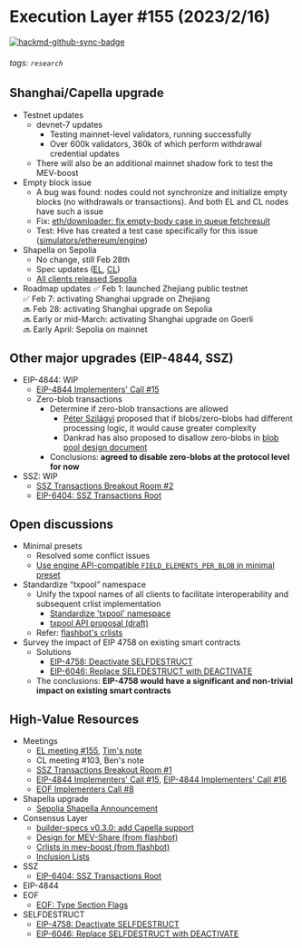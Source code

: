 # Execution Layer #155 (2023/2/16)

[![hackmd-github-sync-badge](https://hackmd.io/LyNv_ZJvSsqJaHRQEWIiWQ/badge)](https://github.com/LuozhuZhang/ethereum-protocol-updates/blob/main/RaD-updates/el_155.md)


###### tags: `research`

## Shanghai/Capella upgrade
- Testnet updates
    - devnet-7 updates
        - Testing mainnet-level validators, running successfully
        - Over 600k validators, 360k of which perform withdrawal credential updates
    - There will also be an additional mainnet shadow fork to test the MEV-boost
- Empty block issue
    - A bug was found: nodes could not synchronize and initialize empty blocks (no withdrawals or transactions). And both EL and CL nodes have such a issue
    - Fix: [eth/downloader: fix empty-body case in queue fetchresult](https://github.com/ethereum/go-ethereum/pull/26707/files)
    - Test: Hive has created a test case specifically for this issue ([simulators/ethereum/engine](https://github.com/ethereum/hive/pull/711/files))
- Shapella on Sepolia
    - No change, still Feb 28th
    - Spec updates ([EL](https://github.com/ethereum/execution-specs/blob/master/network-upgrades/mainnet-upgrades/shanghai.md), [CL](https://github.com/ethereum/consensus-specs/releases/tag/v1.3.0-rc.3))
    - [All clients released Sepolia](https://blog.ethereum.org/2023/02/21/sepolia-shapella-announcement)
- Roadmap updates
    ✅ Feb 1: launched Zhejiang public testnet  
    ✅ Feb 7: activating Shanghai upgrade on Zhejiang  
    🔜 Feb 28: activating Shanghai upgrade on Sepolia  
    🔜 Early or mid-March: activating Shanghai upgrade on Goerli  
    🔜 Early April: Sepolia on mainnet  
## Other major upgrades (EIP-4844, SSZ)
- EIP-4844: WIP
    - [EIP-4844 Implementers' Call #15](https://github.com/ethereum/pm/issues/722)
    - Zero-blob transactions
        - Determine if zero-blob transactions are allowed
            - [Péter Szilágyi](https://twitter.com/peter_szilagyi) proposed that if blobs/zero-blobs had different processing logic, it would cause greater complexity
            - Dankrad has also proposed to disallow zero-blobs in [blob pool design document](https://gist.github.com/karalabe/e1c4e4c2a226926498cc9816d383cecb?permalink_comment_id=4446810#gistcomment-4446810)
        - Conclusions: **agreed to disable zero-blobs at the protocol level for now**
- SSZ: WIP
    - [SSZ Transactions Breakout Room #2](https://github.com/ethereum/pm/issues/727)
    - [EIP-6404: SSZ Transactions Root](https://eips.ethereum.org/EIPS/eip-6404)
## Open discussions
- Minimal presets
    - Resolved some conflict issues
    - [Use engine API-compatible `FIELD_ELEMENTS_PER_BLOB` in minimal preset](https://github.com/ethereum/consensus-specs/pull/3255)
- Standardize “txpool” namespace
    - Unify the txpool names of all clients to facilitate interoperability and subsequent crlist implementation
        - [Standardize 'txpool' namespace](https://github.com/ethereum/execution-apis/pull/353)
        - [txpool API proposal (draft)](https://notes.ethereum.org/@wslyvh/txpool-api)
    - Refer: [flashbot's crlists](https://github.com/flashbots/mev-boost/issues/215)
- Survey the impact of EIP 4758 on existing smart contracts
    - Solutions
        - [EIP-4758: Deactivate SELFDESTRUCT](https://eips.ethereum.org/EIPS/eip-6404)
        - [EIP-6046: Replace SELFDESTRUCT with DEACTIVATE](https://eips.ethereum.org/EIPS/eip-6046)
    - The conclusions: **EIP-4758 would have a significant and non-trivial impact on existing smart contracts**

## High-Value Resources
- Meetings
    - [EL meeting #155](https://github.com/ethereum/pm/issues/720), [Tim's note](https://twitter.com/TimBeiko/thread/1626258565035081728)
    - CL meeting #103, Ben's note
    - [SSZ Transactions Breakout Room #1](https://github.com/ethereum/pm/issues/721)
    - [EIP-4844 Implementers' Call #15](https://github.com/ethereum/pm/issues/722), [EIP-4844 Implementers' Call #16](https://github.com/ethereum/pm/issues/726)
    - [EOF Implementers Call #8](https://github.com/ethereum/pm/issues/728)
- Shapella upgrade
    - [Sepolia Shapella Announcement](https://blog.ethereum.org/2023/02/21/sepolia-shapella-announcement)
- Consensus Layer
    - [builder-specs v0.3.0: add Capella support](https://github.com/ethereum/builder-specs/releases/tag/v0.3.0)
    - [Design for MEV-Share (from flashbot)](https://collective.flashbots.net/t/mev-share-programmably-private-orderflow-to-share-mev-with-users/1264/1)
    - [Crlists in mev-boost (from flashbot)](https://github.com/flashbots/mev-boost/issues/215)
    - [Inclusion Lists](https://iyusufali.xyz/writings/inclusion-lists)
- SSZ
    - [EIP-6404: SSZ Transactions Root](https://eips.ethereum.org/EIPS/eip-6404)
- EIP-4844
- EOF
    - [EOF: Type Section Flags](https://notes.ethereum.org/@ipsilon/SJbHuChTj)
- SELFDESTRUCT
    - [EIP-4758: Deactivate SELFDESTRUCT](https://eips.ethereum.org/EIPS/eip-6404)
    - [EIP-6046: Replace SELFDESTRUCT with DEACTIVATE](https://eips.ethereum.org/EIPS/eip-6046)